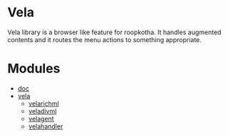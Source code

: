 Vela
======

Vela library is a browser like feature for roopkotha. It handles augmented contents and it routes the menu actions to something appropriate.

Modules
========

- [doc](libs/doc)
- [vela](libs/vela)
	- [velarichml](libs/vela/velarichml)
	- [veladivml](libs/vela/veladivml)
	- [velagent](libs/vela/velagent)
	- [velahandler](libs/vela/velahandler)

